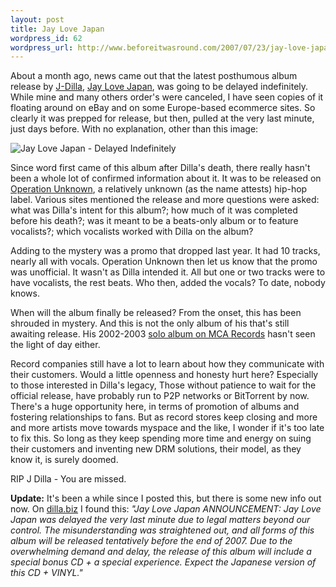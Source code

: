 ```yaml
--- 
layout: post
title: Jay Love Japan
wordpress_id: 62
wordpress_url: http://www.beforeitwasround.com/2007/07/23/jay-love-japan/
---
```

About a month ago, news came out that the latest posthumous album release by <a href="http://www.myspace.com/jdilla">J-Dilla</a>, <a href="http://dilla.biz/">Jay Love Japan</a>, was going to be delayed indefinitely.  While mine and many others order's were canceled, I have seen copies of it floating around on eBay and on some Europe-based ecommerce sites.  So clearly it was prepped for release, but then, pulled at the very last minute, just days before.  With no explanation, other than this image:

<img src="/_images/jlj.jpg" alt="Jay Love Japan - Delayed Indefinitely" />

Since word first came of this album after Dilla's death, there really hasn't been a whole lot of confirmed information about it.  It was to be released on <a href="http://www.operationunknown.com">Operation Unknown</a>, a relatively unknown (as the name attests) hip-hop label.  Various sites mentioned the release and more questions were asked: what was Dilla's intent for this album?; how much of it was completed before his death?; was it meant to be a beats-only album or to feature vocalists?; which vocalists worked with Dilla on the album?  

Adding to the mystery was a promo that dropped last year.  It had 10 tracks, nearly all with vocals.  Operation Unknown then let us know that the promo was unofficial.  It wasn't as Dilla intended it.  All but one or two tracks were to have vocalists, the rest beats.  Who then, added the vocals?  To date, nobody knows.

When will the album finally be released?  From the onset, this has been shrouded in mystery.  And this is not the only album of his that's still awaiting release.  His 2002-2003 <a href="http://www.grooveattack.de/distribution/artist_add.php3?artistid=85&interpret=Jay+Dee&title=Jay+Dee+Interview&label=">solo album on MCA Records</a> hasn't seen the light of day either.

Record companies still have a lot to learn about how they communicate with their customers.  Would a little openness and honesty hurt here?  Especially to those interested in Dilla's legacy, Those without patience to wait for the official release, have probably run to P2P networks or BitTorrent by now.  There's a huge opportunity here, in terms of promotion of albums and fostering relationships to fans.  But as record stores keep closing and more and more artists move towards myspace and the like, I wonder if it's too late to fix this.  So long as they keep spending more time and energy on suing their customers and inventing new DRM solutions, their model, as they know it, is surely doomed.

RIP J Dilla - You are missed.

<strong>Update:</strong> It's been a while since I posted this, but there is some new info out now.  On <a href="http://www.dilla.biz">dilla.biz</a> I found this: 	<em>"Jay Love Japan ANNOUNCEMENT: Jay Love Japan was delayed the very last minute due to legal matters beyond our control. The misunderstanding was straightened out, and all forms of this album will be released tentatively before the end of 2007. Due to the overwhelming demand and delay, the release of this album will include a special bonus CD + a special experience. Expect the Japanese version of this CD + VINYL."</em>
